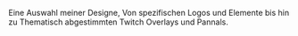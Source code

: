 Eine Auswahl meiner Designe, Von spezifischen Logos und Elemente bis hin zu Thematisch abgestimmten Twitch Overlays und Pannals.

